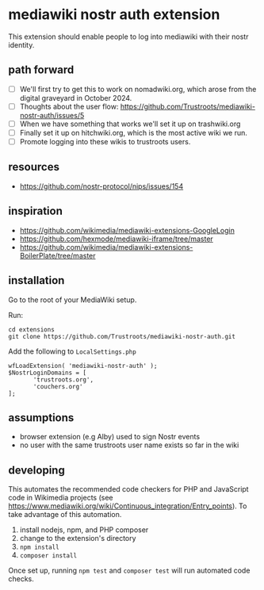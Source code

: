 # mediawiki nostr auth extension

This extension should enable people to log into mediawiki with their nostr identity.

## path forward

- [ ] We'll first try to get this to work on nomadwiki.org, which arose from the digital graveyard in October 2024.
- [ ] Thoughts about the user flow: https://github.com/Trustroots/mediawiki-nostr-auth/issues/5
- [ ] When we have something that works we'll set it up on trashwiki.org
- [ ] Finally set it up on hitchwiki.org, which is the most active wiki we run.
- [ ] Promote logging into these wikis to trustroots users.

## resources

- https://github.com/nostr-protocol/nips/issues/154

## inspiration
- https://github.com/wikimedia/mediawiki-extensions-GoogleLogin
- https://github.com/hexmode/mediawiki-iframe/tree/master
- https://github.com/wikimedia/mediawiki-extensions-BoilerPlate/tree/master

## installation
Go to the root of your MediaWiki setup.

Run:
```
cd extensions
git clone https://github.com/Trustroots/mediawiki-nostr-auth.git
```

Add the following to `LocalSettings.php`
```
wfLoadExtension( 'mediawiki-nostr-auth' );
$NostrLoginDomains = [
	   'trustroots.org',
	   'couchers.org'
];
```

## assumptions
- browser extension (e.g Alby) used to sign Nostr events
- no user with the same trustroots user name exists so far in the wiki

## developing

This automates the recommended code checkers for PHP and JavaScript code in Wikimedia projects
(see https://www.mediawiki.org/wiki/Continuous_integration/Entry_points).
To take advantage of this automation.

1. install nodejs, npm, and PHP composer
2. change to the extension's directory
3. `npm install`
4. `composer install`

Once set up, running `npm test` and `composer test` will run automated code checks.
